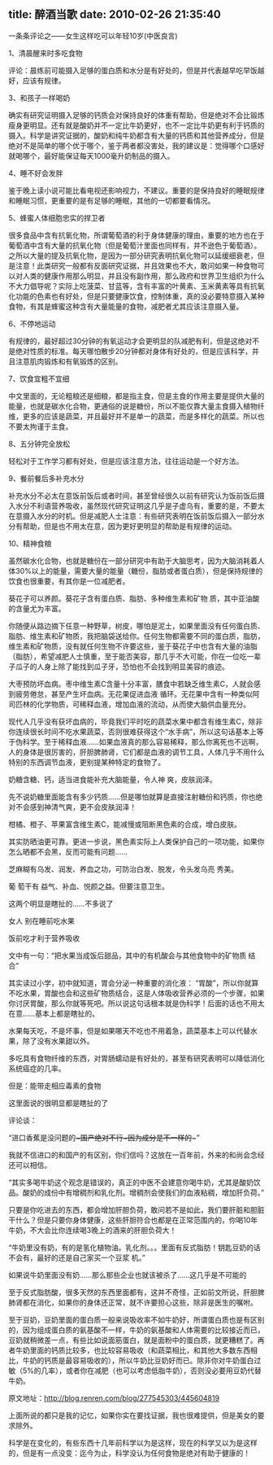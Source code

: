 title: 醉酒当歌
date: 2010-02-26 21:35:40
---

一条条评论之——女生这样吃可以年轻10岁(中医良言)

 1、清晨醒来时多吃食物

评论：晨练前可能摄入足够的蛋白质和水分是有好处的，但是并代表越早吃早饭越好，应该有规律。

3、和孩子一样喝奶

确实有研究证明摄入足够的钙质会对保持良好的体重有帮助，但是绝对不会比锻炼瘦身更明显。还有就是酸奶并不一定比牛奶更好，也不一定比牛奶更有利于钙质的摄入。科学是讲究证据的，酸奶和纯牛奶都含有大量的钙质和其他营养成分，但是绝对不是简单的哪个优于哪个，鉴于两者都没害处，我的建议是：觉得哪个口感好就喝哪个，最好能保证每天1000毫升奶制品的摄入。

4、睡不好会发胖

鉴于晚上读小说可能比看电视还影响视力，不建议。重要的是保持良好的睡眠规律和睡眠习惯，更重要的是有足够的睡眠，其他的一切都要看情况。

5、蜂蜜人体细胞忠实的捍卫者

很多食品中含有抗氧化物，所谓葡萄酒的利于身体健康的理由，重要的地方也在于葡萄酒中含有大量的抗氧化物（但是葡萄汁里面也同样有，并不逊色于葡萄酒）。之所以大量的提及抗氧化物，是因为一部分研究表明抗氧化物可以延缓细衰老，但是注意！此类研究一般都有反面研究证据，并且效果也不大，敢问如果一种食物可以对人类的健康作用那么明显，并且没有副作用，那么政府和世界卫生组织为什么不大力倡导呢？实际上吃菠菜、甘蓝等，含有丰富的叶黄素、玉米黄素等具有抗氧化功能的色素也有好处，但是只要健康饮食，控制体重，真的没必要特意摄入某种食物，有其是蜂蜜这种含有大量能量的食物，减肥者尤其应该注意摄入量。

6、不停地运动

有规律的，最好超过30分钟的有氧运动才会更明显的队减肥有利，但是这绝对不是绝对性质的标准。每天哪怕散步20分钟都对身体有好处的，但是应该科学，并且注意肌肉锻炼和有氧锻炼的区别。

7、饮食宜粗不宜细

中文里面的，无论粗粮还是细粮，都是指主食，但是主食的作用主要是提供大量的能量，也就是碳水化合物，更通俗的说是糖份，所以不能仅靠大量主食摄入植物纤维，更多的应该是蔬菜，并且最好并不是单一的蔬菜，而是多样化的蔬菜。所以也不要太拘谨于主食。

8、五分钟完全放松

轻松对于工作学习都有好处，但是应该注意方法，往往运动是一个好方法。

9、餐前餐后多补充水分

补充水分不必太在意饭前饭后或者时间，甚至曾经很久以前有研究认为饭前饭后摄入水分不利语营养吸收，虽然现代研究证明这几乎是子虚乌有，重要的是，不要太在意摄入水分的时机。但是减肥人士注意：有些研究表明在饭前饭后摄入一部分水分有帮助，但是也不用太在意，因为更好更明显的帮助是有规律的运动。

10、精神食粮

虽然碳水化合物，也就是糖份在一部分研究中有助于大脑思考，因为大脑消耗着人体30%以上的能量，需要大量的能量（糖份，脂肪或者蛋白质），但是保持规律的饮食也很重要，有其你是一位减肥者。

葵花子可以养颜。葵花子含有蛋白质、脂肪、多种维生素和矿物 质，其中亚油酸的含量尤为丰富。

你随便从路边摘下任意一种野草，树皮，哪怕是泥土，如果里面没有任何蛋白质、脂肪、维生素和矿物质，我把脑袋送给你。任何生物都需要不同的蛋白质，脂肪，维生素和矿物质，没有就任何生物不许要这些，鉴于葵花子中也含有大量的油脂（脂肪），希望减肥人士慎重，至于能否美容，那几乎不大可能，你在一位吃一辈子瓜子的人身上除了能找到瓜子牙，恐怕也不会找到明显美容的痕迹。

大枣预防坏血病。枣中维生素C含量十分丰富，膳食中若缺乏维生素C，人就会感到疲劳倦怠，甚至产生坏血病。无花果促进血液 循环。无花果中含有一种类似阿司匹林的化学物质，可稀释血液，增加血液的流动，从而使大脑供血量充分。

现代人几乎没有获坏血病的，毕竟我们平时吃的蔬菜水果中都含有维生素C，除非你连续很长时间不吃水果蔬菜，否则很难获得这个“水手病”，所以这句话基本上等于伪科学。至于稀释血液……如果血液真的那么容易稀释，那么你离死也不远啊，人的身体是很厉害的，肝胆脾肺肾，它们都是血液的调节工具，人体几乎不用什么特别的东西调节血液，更别提某种特定的食物了。

奶糖含糖、钙，适当进食能补充大脑能量，令人神 爽，皮肤润泽。

先不说奶糖里面能含有多少钙质……但是哪怕就算是直接注射糖份和钙质，你也绝对不会感到神清气爽，更不会皮肤润泽！

柑橘、橙子、苹果富含维生素C，能减慢或阻断黑色素的合成，增白皮肤。

其实防晒油更可靠。更进一步说，黑色素实际上人类保护自己的一项功能，如果你怎么晒都不会黑，反而可能有问题……

芝麻糊有乌发、润发、养血之功，可防治白发、脱发，令头发乌亮 秀美。

葡 萄干有 益气、补血、悦颜之益。但要注意卫生。

这两个明显是瞎扯的……不多说了

女人 别在睡前吃水果

饭前吃才利于营养吸收

文中有一句：“把水果当成饭后甜品，其中的有机酸会与其他食物中的矿物质 结合”

其实读过小学，初中就知道，胃会分泌一种重要的消化液： “胃酸”，所以你就算不吃水果，胃酸也会和这些矿物质结合，这是人体吸收营养必须的一个步骤，如果你讨厌胃酸，那么你就等死吧。所以说这句话根本就是伪科学！后面的话也不用太在意……基本上都是瞎扯的。

水果每天吃，不是坏事，但是如果哪天不吃也不用着急，蔬菜基本上可以代替水果，除了没有水果甜以外。

多吃具有食物纤维的东西，对胃肠蠕动是有好处的，甚至有研究表明可以降低消化系统癌症的几率。

但是：能带走相应毒素的食物

这里面说的很明显都是瞎扯的了

评论谈：

“进口香蕉是没问题的~~~国产绝对不行~因为成分是不一样的~~~”

我就不信进口的和国产的有区别，你们信吗？这放在一百年前，外来的和尚会念经还可以相信。

“其实多喝牛奶这个观念是错误的，真正的中医不会建意你喝牛奶，尤其是酸奶饮品。酸奶的成份中有增稠剂和乳化剂。增稠剂会使我们的血液粘稠，增加肝负荷。”

只要是你吃进去的东西，都会增加肝胆负荷，敢问若不是如此，我们要肝脏和胆脏干什么？但是只要你身体健康，这些肝胆符合也都是在正常范围内的，你喝10年牛奶，不大会比你连续喝3晚上的酒来的肝胆负荷大！

“牛奶里没有奶，有的是氢化植物油。乳化剂。。。里面有反式脂肪！钥匙豆奶的话不会有，最好的还是自己家买一个豆浆 机。”

如果说牛奶里面没有奶……那么那些企业也就该被杀了……这几乎是不可能的

至于反式脂肪酸，很多天然的东西里面都有，这并不奇怪，正如前文所说，肝胆脾肺肾都在消化，如果你的身体还正常，就不许要担心这些，除非是医生的嘱咐。

至于豆奶，豆奶里面的蛋白质一般来说吸收率不如牛奶好，所谓蛋白质也是有区别的，因为组成蛋白质的氨基酸不一样，牛奶的氨基酸和人体需要的比较接近而已，豆奶就稍微差一点，有些比如说面筋蛋白，就是面粉中的蛋白质，就更糟糕了。再者牛奶里面的钙质比较多，也比较容易吸收（和蔬菜相比，和其他大多数东西相比，牛奶的钙质是最容易吸收的），所以牛奶比豆奶好而已。除非你对牛奶蛋白过敏（5%的几率），或者你在减肥（也可以考虑低脂牛奶），否则没必要用豆奶代替牛奶。

原文地址：http://blog.renren.com/blog/277545303/445604819

上面所说的都只是我的记忆，如果你实在要找证据，我也很难提供，但是美女的要求除外。

科学是在变化的，有些东西十几年前科学以为是这样，现在的科学又以为是这样的，但是有一点没变：迄今为止，科学没认为任何食物是绝对有助于健康的！